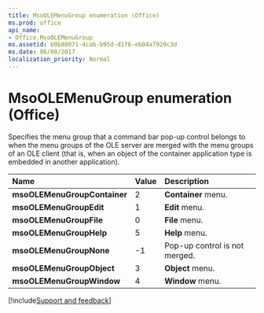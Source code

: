 ```yaml
---
title: MsoOLEMenuGroup enumeration (Office)
ms.prod: office
api_name:
- Office.MsoOLEMenuGroup
ms.assetid: b9b88071-4cab-b95d-d1f6-eb04a7929c3d
ms.date: 06/08/2017
localization_priority: Normal
---
```



# MsoOLEMenuGroup enumeration (Office)

Specifies the menu group that a command bar pop-up control belongs to when the menu groups of the OLE server are merged with the menu groups of an OLE client (that is, when an object of the container application type is embedded in another application).



|Name|Value|Description|
|:-----|:-----|:-----|
|**msoOLEMenuGroupContainer**|2|**Container** menu.|
|**msoOLEMenuGroupEdit**|1|**Edit** menu.|
|**msoOLEMenuGroupFile**|0|**File** menu.|
|**msoOLEMenuGroupHelp**|5|**Help** menu.|
|**msoOLEMenuGroupNone**|-1|Pop-up control is not merged.|
|**msoOLEMenuGroupObject**|3|**Object** menu.|
|**msoOLEMenuGroupWindow**|4|**Window** menu.|

[!include[Support and feedback](~/includes/feedback-boilerplate.md)]